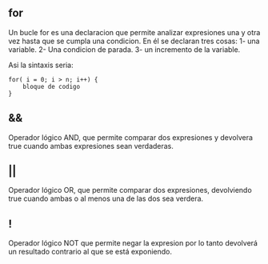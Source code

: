 ## for

Un bucle for es una declaracion que permite analizar expresiones una y otra vez hasta que se cumpla una condicion. En él se declaran tres cosas:
    1- una variable.
    2- Una condicion de parada.
    3- un incremento de la variable.

Asi la sintaxis seria: 

    for( i = 0; i > n; i++) {
        bloque de codigo
    }

## &&

Operador lógico AND, que permite comparar dos expresiones y devolvera true cuando ambas expresiones sean verdaderas.

## ||

Operador lógico OR, que permite comparar dos expresiones, devolviendo true cuando ambas o al menos una de las dos sea verdera.

## !

Operador lógico NOT que permite negar la expresion por lo tanto devolverá un resultado contrario al que se está exponiendo.